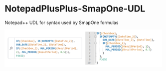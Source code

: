 # NotepadPlusPlus-SmapOne-UDL
Notepad++ UDL for syntax used by SmapOne formulas

![img](/smapone%20example.png)
